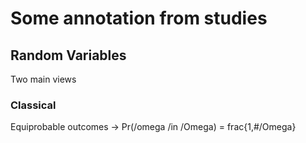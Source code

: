 # Some annotation from studies

## Random Variables
Two main views

### Classical
Equiprobable outcomes -> Pr(/omega /in /Omega) = frac{1,#/Omega}
